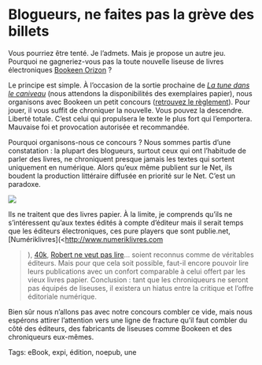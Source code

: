# Blogueurs, ne faites pas la grève des billets

Vous pourriez être tenté. Je l’admets. Mais je propose un autre jeu. Pourquoi ne gagneriez-vous pas la toute nouvelle liseuse de livres électroniques [Bookeen Orizon](http://www.bookeen.com/fr/cybook/?id=2) ?<span id="more-19845"></span>

Le principe est simple. À l’occasion de la sortie prochaine de [*La tune dans le caniveau*](http://blog.tcrouzet.com/tune-caniveau/) (nous attendons la disponibilités des exemplaires papier), nous organisons avec Bookeen un petit concours ([retrouvez le règlement](http://blog.tcrouzet.com/tune-caniveau/concours/)). Pour jouer, il vous suffit de chroniquer la nouvelle. Vous pouvez la descendre. Liberté totale. C’est celui qui propulsera le texte le plus fort qui l’emportera. Mauvaise foi et provocation autorisée et recommandée.

Pourquoi organisons-nous ce concours ? Nous sommes partis d’une constatation : la plupart des blogueurs, surtout ceux qui ont l’habitude de parler des livres, ne chroniquent presque jamais les textes qui sortent uniquement en numérique. Alors qu’eux même publient sur le Net, ils boudent la production littéraire diffusée en priorité sur le Net. C’est un paradoxe.

![](http://blog.tcrouzet.comhttps://tcrouzet.com/images_tc/2010/10/cybookorizon.jpg)

Ils ne traitent que des livres papier. À la limite, je comprends qu’ils ne s’intéressent qu’aux textes édités à compte d’éditeur mais il serait temps que les éditeurs électroniques, ces pure players que sont publie.net, [Numériklivres](<http://www.numeriklivres.com

>), [40k](http://www.40kbooks.com/), [Robert ne veut pas lire](http://robertneveutpaslire.com/)… soient reconnus comme de véritables éditeurs. Mais pour que cela soit possible, faut-il encore pouvoir lire leurs publications avec un confort comparable à celui offert par les vieux livres papier. Conclusion : tant que les chroniqueurs ne seront pas équipés de liseuses, il existera un hiatus entre la critique et l’offre éditoriale numérique.

Bien sûr nous n’allons pas avec notre concours combler ce vide, mais nous espérons attirer l’attention vers une ligne de fracture qu’il faut combler du côté des éditeurs, des fabricants de liseuses comme Bookeen et des chroniqueurs eux-mêmes.

Tags: eBook, expi, édition, noepub, une
